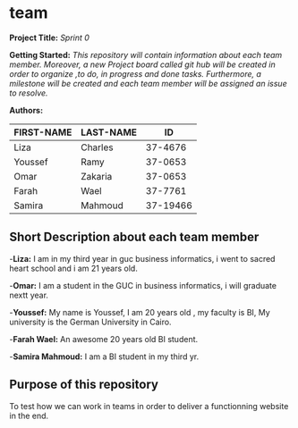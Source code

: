 # team
**Project Title:** *Sprint 0*

**Getting Started:** *This repository will contain information about each team member. Moreover, a new Project board called git hub will be created in order to organize ,to do, in progress and done tasks. Furthermore, a milestone will be created and each team member will be assigned an issue to resolve.*


**Authors:**

**FIRST-NAME**   |   **LAST-NAME**    |  **ID**
---------------  | -----------------  | ---------
Liza             | Charles            | 37-4676
Youssef          | Ramy               | 37-0653
Omar             | Zakaria            | 37-0653
Farah            | Wael               | 37-7761
Samira           | Mahmoud            | 37-19466

**Short Description about each team member**
----------------------------------------------
-**Liza:** I am in my third year in guc business informatics, i went to sacred heart school and i am 21 years old.

-**Omar:** I am a student in the GUC in business informatics, i will graduate nextt year.

-**Youssef:** My name is Youssef, I am 20 years old , my faculty is BI, My university is the German University in Cairo.

-**Farah Wael:** An awesome 20 years old BI student.

-**Samira Mahmoud:** I am a BI student in my third yr.



**Purpose of this repository**
----------------------------------

To test how we can work in teams in order to deliver a functionning website in the end.







